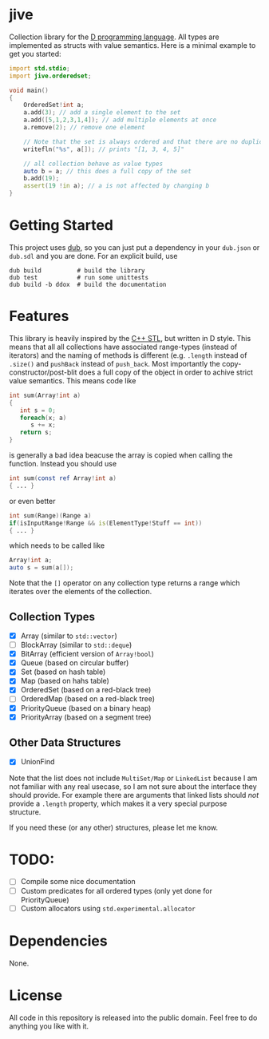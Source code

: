# jive
Collection library for the [D programming language](http://dlang.org/). All types are implemented as structs with value semantics. Here is a minimal example to get you started:

```D
import std.stdio;
import jive.orderedset;

void main()
{
    OrderedSet!int a;
    a.add(3); // add a single element to the set
    a.add([5,1,2,3,1,4]); // add multiple elements at once
    a.remove(2); // remove one element

    // Note that the set is always ordered and that there are no duplicates.
    writefln("%s", a[]); // prints "[1, 3, 4, 5]"

    // all collection behave as value types
    auto b = a; // this does a full copy of the set
    b.add(19);
    assert(19 !in a); // a is not affected by changing b
}
```

# Getting Started

This project uses [dub](http://code.dlang.org/), so you can just put a dependency in your `dub.json` or `dub.sdl` and you are done. For an explicit build, use

    dub build          # build the library
    dub test           # run some unittests
    dub build -b ddox  # build the documentation

# Features

This library is heavily inspired by the [C++ STL](http://www.cplusplus.com/reference/stl/), but written in D style. This means that all all collections have associated range-types (instead of iterators) and the naming of methods is different (e.g. `.length` instead of `.size()` and `pushBack` instead of `push_back`. Most importantly the copy-constructor/post-blit does a full copy of the object in order to achive strict value semantics. This means code like

```D
int sum(Array!int a)
{
   int s = 0;
   foreach(x; a)
      s += x;
   return s;
}
```

is generally a bad idea beacuse the array is copied when calling the function. Instead you should use
```D
int sum(const ref Array!int a)
{ ... }
```
or even better
```D
int sum(Range)(Range a)
if(isInputRange!Range && is(ElementType!Stuff == int))
{ ... }
```
which needs to be called like
```D
Array!int a;
auto s = sum(a[]);
```

Note that the `[]` operator on any collection type returns a range which iterates over the elements of the collection.

## Collection Types
- [x] Array (similar to `std::vector`)
- [ ] BlockArray (similar to `std::deque`)
- [x] BitArray (efficient version of `Array!bool`)
- [x] Queue (based on circular buffer)
- [x] Set (based on hash table)
- [x] Map (based on hahs table)
- [x] OrderedSet (based on a red-black tree)
- [ ] OrderedMap (based on a red-black tree)
- [x] PriorityQueue (based on a binary heap)
- [x] PriorityArray (based on a segment tree)

## Other Data Structures
- [x] UnionFind

Note that the list does not include `MultiSet/Map` or `LinkedList` because I am not familiar with any real usecase, so I am not sure about the interface they should provide. For example there are arguments that linked lists should *not* provide a `.length` property, which makes it a very special purpose structure.

If you need these (or any other) structures, please let me know.

# TODO:
- [ ] Compile some nice documentation
- [ ] Custom predicates for all ordered types (only yet done for PriorityQueue)
- [ ] Custom allocators using `std.experimental.allocator`

# Dependencies

None.

# License

All code in this repository is released into the public domain. Feel free to do anything you like with it.
